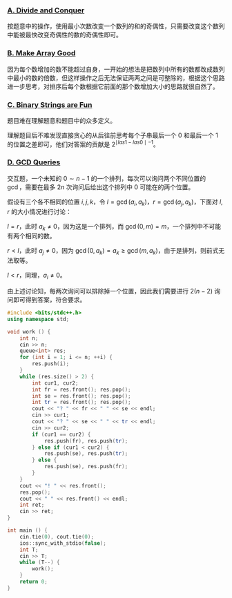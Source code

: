 ### [A. Divide and Conquer](https://codeforces.com/contest/1762/problem/A)
按题意中的操作，使用最小次数改变一个数列的和的奇偶性，只需要改变这个数列中能被最快改变奇偶性的数的奇偶性即可。

### [B. Make Array Good](https://codeforces.com/contest/1762/problem/B)
因为每个数增加的数不能超过自身，一开始的想法是把数列中所有的数都改成数列中最小的数的倍数，但这样操作之后无法保证两两之间是可整除的，根据这个思路进一步思考，对排序后每个数根据它前面的那个数增加大小的思路就很自然了。

### [C. Binary Strings are Fun](https://codeforces.com/contest/1762/problem/C)
题目难在理解题意和题目中的众多定义。

理解题目后不难发现直接贪心的从后往前思考每个子串最后一个 0 和最后一个 1 的位置之差即可，他们对答案的贡献是 $2^{\mid las1 - las0 \mid - 1}$。

### [D. GCD Queries](https://codeforces.com/contest/1762/problem/D)
交互题，一个未知的 $0 \sim n - 1$ 的一个排列，每次可以询问两个不同位置的 $\gcd$，需要在最多 $2n$ 次询问后给出这个排列中 $0$ 可能在的两个位置。

假设有三个各不相同的位置 $i, j, k$，令 $l = \gcd(a_i, a_k)$，$r = \gcd(a_j, a_k)$，下面对 $l, r$ 的大小情况进行讨论：

$l = r$，此时 $a_k \neq 0$，因为这是一个排列，而 $\gcd(0, m) = m$，一个排列中不可能有两个相同的数。

$r \lt l$，此时 $a_j \neq 0$，因为 $\gcd(0, a_k) = a_k \geq \gcd(m, a_k)$，由于是排列，则前式无法取等。

$l \lt r$，同理，$a_i \neq 0$。

由上述讨论知，每两次询问可以排除掉一个位置，因此我们需要进行 $2(n - 2)$ 询问即可得到答案，符合要求。

```cpp
#include <bits/stdc++.h>
using namespace std;

void work () {
    int n;
    cin >> n;
    queue<int> res;
    for (int i = 1; i <= n; ++i) {
        res.push(i);
    }
    while (res.size() > 2) {
        int cur1, cur2;
        int fr = res.front(); res.pop();
        int se = res.front(); res.pop();
        int tr = res.front(); res.pop();
        cout << "? " << fr << " " << se << endl;
        cin >> cur1;
        cout << "? " << se << " " << tr << endl;
        cin >> cur2;
        if (cur1 == cur2) {
            res.push(fr), res.push(tr);
        } else if (cur1 < cur2) {
            res.push(se), res.push(tr);
        } else {
            res.push(se), res.push(fr);
        }
    }
    cout << "! " << res.front();
    res.pop();
    cout << " " << res.front() << endl;
    int ret;
    cin >> ret;
}

int main () {
    cin.tie(0), cout.tie(0);
    ios::sync_with_stdio(false);
    int T;
    cin >> T;
    while (T--) {
        work();
    }
    return 0;
}
```
